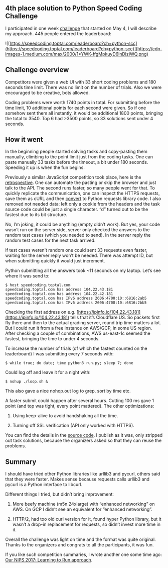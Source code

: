 ## 4th place solution to Python Speed Coding Challenge

I participated in one week [challenge](https://speedcoding.toptal.com/faq?ch=python-scc) that started on May 4, I will describe my approach. 445 people entered the leaderboard:

![[https://speedcoding.toptal.com/leaderboard?ch=python-scc](https://speedcoding.toptal.com/leaderboard?ch=python-scc)](https://cdn-images-1.medium.com/max/2000/1*YWK-ffgMpkuyD6lnDlzIWQ.png)

## Challenge overview

Competitors were given a web UI with 33 short coding problems and 180 seconds time limit. There was no limit on the number of trials. Also we were encouraged to be creative, bots allowed.

Coding problems were worth 1740 points in total. For submitting before the time limit, 10 additional points for each second were given. So if one somehow sent them all instantly, it would be additional 1800 points, bringing the total to 3540. Top 6 had >3500 points, so 33 solutions sent under 4 seconds.

## How it went

In the beginning people started solving tasks and copy-pasting them manually, climbing to the point limit just from the coding tasks. One can paste manually 33 tasks before the timeout, a bit under 180 seconds. Speeding it up is when the fun begins.

Previously a similar JavaScript competition took place, here is the [retrospective](https://www.toptal.com/javascript/coding-challenge-retrospective). One can automate the pasting or skip the browser and just talk to the API. The second runs faster, so many people went for that. To quickly replicate the communication, one can inspect the HTTPS requests, save them as cURL and then [convert](https://curl.trillworks.com/) to Python requests library code. I also removed not needed data: left only a cookie from the headers and the task source code could be just a single character. “d” turned out to be the fastest due to its bit structure.

No, I’m joking, it could be anything (empty didn’t work). But yes, your code wasn’t run on the server side, server only checked the answers to the random test cases (which you needed to send). In the server reply the random test cases for the next task arrived.

If test cases weren’t random one could sent 33 requests even faster, waiting for the server reply won’t be needed. There was attempt ID, but when submitting quickly it would just increment.

Python submitting all the answers took ~11 seconds on my laptop. Let’s see where it was send to:

    $ host speedcoding.toptal.com
    speedcoding.toptal.com has address 104.22.43.181
    speedcoding.toptal.com has address 104.22.42.181
    speedcoding.toptal.com has IPv6 address 2606:4700:10::6816:2ab5
    speedcoding.toptal.com has IPv6 address 2606:4700:10::6816:2bb5

Checking the first address on e.g. [https://ipinfo.io/104.22.43.181](https://ipinfo.io/104.22.43.181) tells that it’s Cloudflare US. So packets first fly there and then to the actual grading server, round trip time matters a lot. But I could run it from a free instance on AWS/GCP, in some US region. After checking a couple of combinations, AWS us-east-1c seemed the fastest, bringing the time to under 4 seconds.

To increase the number of trials (of which the fastest counted on the leaderboard) I was submitting every 7 seconds with:

    $ while true; do date; time python3 run.py; sleep 7; done

Could log off and leave it for a night with:

    $ nohup ./loop.sh &

This also gave a nice nohop.out log to grep, sort by time etc.

A faster submit could happen after several hours. Cutting 100 ms gave 1 point (and top was tight, every point mattered). The other optimizations:

 1. Using keep-alive to avoid handshaking all the time.

 2. Turning off SSL verification (API only worked with HTTPS).

You can find the details in the [source code](https://gist.github.com/AdamStelmaszczyk/8a35ad8a727b7ef6f70c813b997f8e95). I publish as it was, only stripped out task solutions, because the organizers asked so that they can reuse the problems.

## Summary

I should have tried other Python libraries like urllib3 and pycurl, others said that they were faster. Makes sense because requests calls urllib3 and pycurl is a Python interface to libcurl.

Different things I tried, but didn’t bring improvement:

 1. More beefy machine (m5n.24xlarge) with “enhanced networking” on AWS. On GCP I didn’t see an equivalent for “enhanced networking”.

 2. HTTP/2, had too old curl version for it, found hyper Python library, but it wasn’t a drop-in replacement for requests, so didn’t invest more time in it.

Overall the challenge was light on time and the format was quite original. Thanks to the organizers and congrats to all the participants, it was fun.

If you like such competition summaries, I wrote another one some time ago: [Our NIPS 2017: Learning to Run approach](https://adamstelmaszczyk.github.io/2017/11/19/our-nips-2017-learning-to-run-approach.html).


